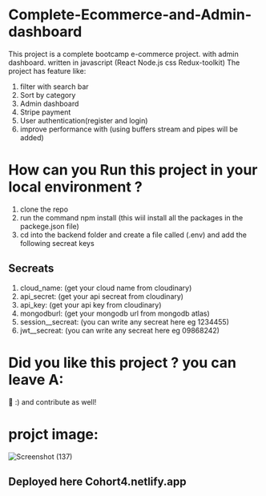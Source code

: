 # Complete-Ecommerce-and-Admin-dashboard
This project is a complete bootcamp e-commerce project. with admin dashboard. written in javascript (React Node.js css Redux-toolkit)
The project has feature like: 

1) filter with search bar  
2) Sort by category
3) Admin dashboard
4) Stripe payment
5) User authentication(register and login)
6) improve performance with (using buffers stream and pipes will be added)

# How can you Run this project in your local environment ?
1) clone the repo
2) run the command npm install (this wiil install all the packages in the packege.json file)
3) cd into the backend folder and create a file called (.env) and add the following secreat keys

## Secreats
1) cloud_name: (get your cloud name from cloudinary)
2) api_secret: (get your api secreat from cloudinary)
3) api_key:    (get your api key from cloudinary)
4) mongodburl:  (get your mongodb url from mongodb atlas)
5) session__secreat: (you can write any secreat here eg 1234455)
6) jwt__secreat: (you can write any secreat here eg 09868242)
   
# Did you like this project ? you can leave A:
🌟 :) and contribute as well!

# projct image:
![Screenshot (137)](https://user-images.githubusercontent.com/104143398/210358730-b924bd24-3378-442c-9bd6-e28273a849f0.png)

## Deployed here Cohort4.netlify.app
